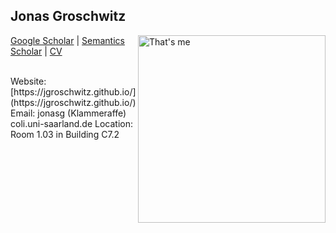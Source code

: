 ## Jonas Groschwitz

<img align= right width=300 src="http://www.coli.uni-saarland.de/~jonasg/profile.jpg" alt="That's me"/>

[Google Scholar](https://scholar.google.com/citations?user=T6vXIdwAAAAJ) | [Semantics Scholar](https://www.semanticscholar.org/author/Jonas-Groschwitz/2960997) | [CV](http://www.coli.uni-saarland.de/~jonasg/CV_Eng.pdf)

<br>
Website: [https://jgroschwitz.github.io/](https://jgroschwitz.github.io/)
Email: jonasg (Klammeraffe) coli.uni-saarland.de
Location: Room 1.03 in Building C7.2 
<br>
<!--stackedit_data:
eyJoaXN0b3J5IjpbNjAyMzU4MjRdfQ==
-->